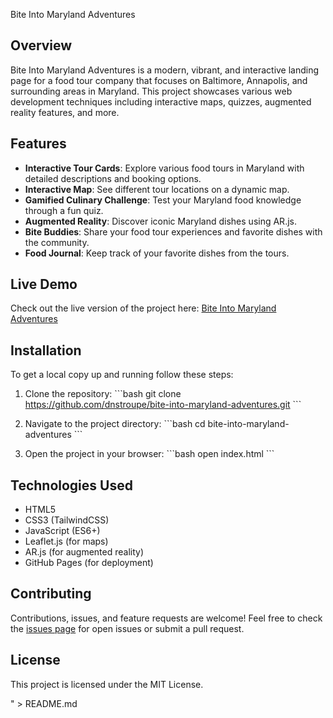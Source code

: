 Bite Into Maryland Adventures

## Overview
Bite Into Maryland Adventures is a modern, vibrant, and interactive landing page for a food tour company that focuses on Baltimore, Annapolis, and surrounding areas in Maryland. This project showcases various web development techniques including interactive maps, quizzes, augmented reality features, and more.

## Features
- **Interactive Tour Cards**: Explore various food tours in Maryland with detailed descriptions and booking options.
- **Interactive Map**: See different tour locations on a dynamic map.
- **Gamified Culinary Challenge**: Test your Maryland food knowledge through a fun quiz.
- **Augmented Reality**: Discover iconic Maryland dishes using AR.js.
- **Bite Buddies**: Share your food tour experiences and favorite dishes with the community.
- **Food Journal**: Keep track of your favorite dishes from the tours.

## Live Demo
Check out the live version of the project here: [Bite Into Maryland Adventures](https://dnstroupe.github.io/bite-into-maryland-adventures/)

## Installation
To get a local copy up and running follow these steps:

1. Clone the repository:
    \`\`\`bash
    git clone https://github.com/dnstroupe/bite-into-maryland-adventures.git
    \`\`\`

2. Navigate to the project directory:
    \`\`\`bash
    cd bite-into-maryland-adventures
    \`\`\`

3. Open the project in your browser:
    \`\`\`bash
    open index.html
    \`\`\`

## Technologies Used
- HTML5
- CSS3 (TailwindCSS)
- JavaScript (ES6+)
- Leaflet.js (for maps)
- AR.js (for augmented reality)
- GitHub Pages (for deployment)

## Contributing
Contributions, issues, and feature requests are welcome! Feel free to check the [issues page](https://github.com/dnstroupe/bite-into-maryland-adventures/issues) for open issues or submit a pull request.

## License
This project is licensed under the MIT License.

" > README.md

